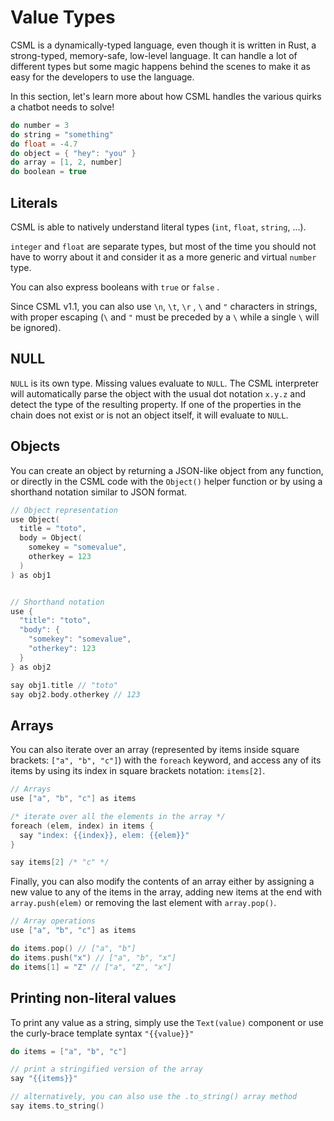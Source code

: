 # Value Types

CSML is a dynamically-typed language, even though it is written in Rust, a strong-typed, memory-safe, low-level language. It can handle a lot of different types but some magic happens behind the scenes to make it as easy for the developers to use the language.

In this section, let's learn more about how CSML handles the various quirks a chatbot needs to solve!

```cpp
do number = 3
do string = "something"
do float = -4.7
do object = { "hey": "you" }
do array = [1, 2, number]
do boolean = true
```

## Literals 

CSML is able to natively understand literal types \(`int`, `float`, `string`, ...\).

`integer` and `float` are separate types, but most of the time you should not have to worry about it and consider it as a more generic and virtual `number` type.

You can also express booleans with `true` or  `false` .

Since CSML v1.1, you can also use `\n`, `\t`, `\r` , `\` and `"` characters in strings, with proper escaping \(`\` and `"` must be preceded by a `\` while a single `\` will be ignored\).

## NULL

`NULL` is its own type. Missing values evaluate to `NULL`. The CSML interpreter will automatically parse the object with the usual dot notation `x.y.z` and detect the type of the resulting property. If one of the properties in the chain does not exist or is not an object itself, it will evaluate to `NULL`.

## Objects

You can create an object by returning a JSON-like object from any function, or directly in the CSML code with the `Object()` helper function or by using a shorthand notation similar to JSON format.

```cpp
// Object representation
use Object(
  title = "toto",
  body = Object(
    somekey = "somevalue",
    otherkey = 123
  )
) as obj1


// Shorthand notation
use { 
  "title": "toto",
  "body": { 
    "somekey": "somevalue", 
    "otherkey": 123
  }
} as obj2

say obj1.title // "toto"
say obj2.body.otherkey // 123
```

## Arrays

You can also iterate over an array \(represented by items inside square brackets: `["a", "b", "c"]`\) with the `foreach` keyword, and access any of its items by using its index in square brackets notation: `items[2]`.

```cpp
// Arrays
use ["a", "b", "c"] as items

/* iterate over all the elements in the array */
foreach (elem, index) in items {
  say "index: {{index}}, elem: {{elem}}"
}

say items[2] /* "c" */
```

Finally, you can also modify the contents of an array either by assigning a new value to any of the items in the array, adding new items at the end with `array.push(elem)` or removing the last element with `array.pop()`.

```cpp
// Array operations
use ["a", "b", "c"] as items

do items.pop() // ["a", "b"]
do items.push("x") // ["a", "b", "x"]
do items[1] = "Z" // ["a", "Z", "x"]
```

## Printing non-literal values

To print any value as a string, simply use the `Text(value)` component or use the curly-brace template syntax `"{{value}}"`

```cpp
do items = ["a", "b", "c"]

// print a stringified version of the array
say "{{items}}"

// alternatively, you can also use the .to_string() array method
say items.to_string()
```

